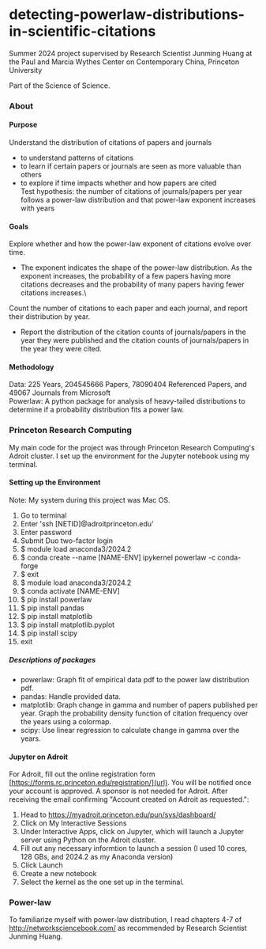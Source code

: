 # detecting-powerlaw-distributions-in-scientific-citations
Summer 2024 project supervised by Research Scientist Junming Huang at the Paul and Marcia Wythes Center on Contemporary China, Princeton University

Part of the Science of Science.

### About
#### Purpose
Understand the distribution of citations of papers and journals
- to understand patterns of citations
- to learn if certain papers or journals are seen as more valuable than others
- to explore if time impacts whether and how papers are cited\
Test hypothesis: the number of citations of journals/papers per year follows a power-law distribution and that power-law exponent increases with years

#### Goals
Explore whether and how the power-law exponent of citations evolve over time.
- The exponent indicates the shape of the power-law distribution. As the exponent increases, the probability of a few papers having more citations decreases and the probability of many papers having fewer citations increases.\


Count the number of citations to each paper and each journal, and report their distribution by year.
- Report the distribution of the citation counts of journals/papers in the year they were published and the citation counts of journals/papers in the year they were cited.

#### Methodology
Data: 225 Years, 204545666 Papers, 78090404 Referenced Papers, and 49067 Journals from Microsoft\
Powerlaw: A python package for analysis of heavy-tailed distributions to determine if a probability distribution fits a power law.

### Princeton Research Computing
My main code for the project was through Princeton Research Computing's Adroit cluster. I set up the environment for the Jupyter notebook using my terminal.

#### Setting up the Environment
Note: My system during this project was Mac OS.
1. Go to terminal
2. Enter 'ssh [NETID]@adroitprinceton.edu'
3. Enter password
4. Submit Duo two-factor login
5. $ module load anaconda3/2024.2
6. $ conda create --name [NAME-ENV] ipykernel powerlaw -c conda-forge
7. $ exit
8. $ module load anaconda3/2024.2
9. $ conda activate [NAME-ENV]
10. $ pip install powerlaw
11. $ pip install pandas
12. $ pip install matplotlib
13. $ pip install matplotlib.pyplot
14. $ pip install scipy
15. exit

##### Descriptions of packages
- powerlaw: Graph fit of empirical data pdf to the power law distribution pdf.
- pandas: Handle provided data.
- matplotlib: Graph change in gamma and number of papers published per year. Graph the probability density function of citation frequency over the years using a colormap.
- scipy: Use linear regression to calculate change in gamma over the years.

#### Jupyter on Adroit
For Adroit, fill out the online registration form [https://forms.rc.princeton.edu/registration/](url). You will be notified once your account is approved. A sponsor is not needed for Adroit.
After receiving the email confirming "Account created on Adroit as requested.":
1. Head to https://myadroit.princeton.edu/pun/sys/dashboard/
2. Click on My Interactive Sessions
3. Under Interactive Apps, click on Jupyter, which will launch a Jupyter server using Python on the Adroit cluster.
4. Fill out any necessary informtion to launch a session (I used 10 cores, 128 GBs, and 2024.2 as my Anaconda version)
5. Click Launch
6. Create a new notebook
7. Select the kernel as the one set up in the terminal.


### Power-law
To familiarize myself with power-law distribution, I read chapters 4-7 of http://networksciencebook.com/ as recommended by Research Scientist Junming Huang.
